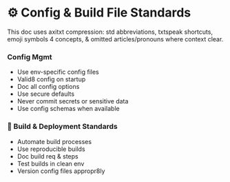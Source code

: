 
# ⚙️ Config & Build File Standards

This doc uses axitxt compression: std abbreviations, txtspeak shortcuts, emoji symbols 4 concepts, & omitted articles/pronouns where context clear.

### Config Mgmt

- Use env-specific config files
- Valid8 config on startup
- Doc all config options
- Use secure defaults
- Never commit secrets or sensitive data
- Use config schemas when available

### 🚀 Build & Deployment Standards

- Automate build processes
- Use reproducible builds
- Doc build req & steps
- Test builds in clean env
- Version config files appropr8ly
